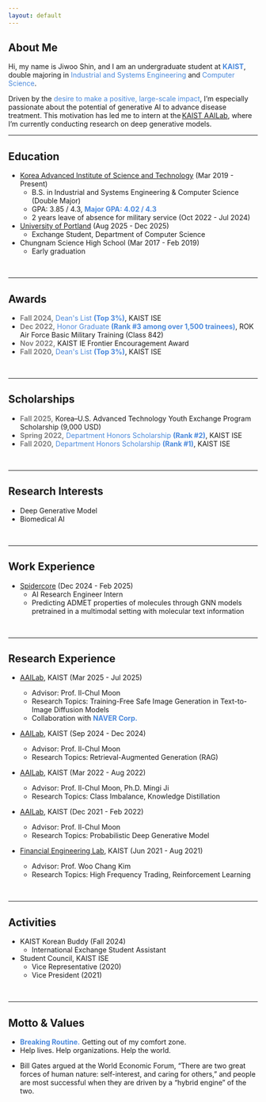 ```yaml
---
layout: default
---
```


## About Me
Hi, my name is Jiwoo Shin, and I am an undergraduate student at **<span style="color:#4B89DC">KAIST</span>**, double majoring in <span style="color:#4B89DC">Industrial and Systems Engineering</span> and <span style="color:#4B89DC">Computer Science</span>.
<br>
<!-- As an engineer, <span style="color:#4B89DC">I’m motivated by the desire to make a beneficial impact on a large scale.</span> I believe generative AI has tremendous potential to innovate the field of disease treatment. That is **<span style="color:#4B89DC">WHY</span>** I'm currently interning at [KAIST AAILab](https://aai.kaist.ac.kr), researching deep generative models.  -->
Driven by the <span style="color:#4B89DC">desire to make a positive, large-scale impact</span>, I’m especially passionate about the potential of generative AI to advance disease treatment. This motivation has led me to intern at the [KAIST AAILab](https://aai.kaist.ac.kr/), where I’m currently conducting research on deep generative models.
<br>

***

## Education
- [Korea Advanced Institute of Science and Technology](https://www.kaist.ac.kr/en/) (Mar 2019 - Present)
  - B.S. in Industrial and Systems Engineering & Computer Science (Double Major)
  - GPA: 3.85 / 4.3, <b><span style="color:#4B89DC;">Major GPA: 4.02 / 4.3</span></b>
  - 2 years leave of absence for military service (Oct 2022 - Jul 2024)
- [University of Portland](https://www.up.edu) (Aug 2025 - Dec 2025)
  - Exchange Student, Department of Computer Science
- Chungnam Science High School (Mar 2017 - Feb 2019)
  - Early graduation
<br>

***

## Awards
- <b><span style="color:grey;">Fall 2024,</span></b> <span style="color:#4B89DC;">Dean's List <b>(Top 3%)</b></span>, KAIST ISE
- <b><span style="color:grey;">Dec 2022,</span></b> <span style="color:#4B89DC;">Honor Graduate <b>(Rank #3 among over 1,500 trainees)</b></span>, ROK Air Force Basic Military Training (Class 842)
- <b><span style="color:grey;">Nov 2022,</span></b> KAIST IE Frontier Encouragement Award
- <b><span style="color:grey;">Fall 2020,</span></b> <span style="color:#4B89DC;">Dean's List <b>(Top 3%)</b></span>, KAIST ISE
 <br>

***

## Scholarships
- <b><span style="color:grey;">Fall 2025,</span></b> Korea–U.S. Advanced Technology Youth Exchange Program Scholarship (9,000 USD)
- <b><span style="color:grey;">Spring 2022,</span></b> <span style="color:#4B89DC;">Department Honors Scholarship <b>(Rank #2)</b></span>, KAIST ISE
- <b><span style="color:grey;">Fall 2020,</span></b> <span style="color:#4B89DC;">Department Honors Scholarship <b>(Rank #1)</b></span>, KAIST ISE 
<br>

***

## Research Interests
- Deep Generative Model
- Biomedical AI
<br>

***

## Work Experience
- [Spidercore](https://www.spidercore.io) (Dec 2024 - Feb 2025)
  - AI Research Engineer Intern
  - Predicting ADMET properties of molecules through GNN models pretrained in a multimodal setting with molecular text information
<br>

***

## Research Experience
<!-- #### Undergraduate Research Intern -->
- [AAILab](https://aai.kaist.ac.kr/), KAIST (Mar 2025 - Jul 2025)
  - Advisor: Prof. Il-Chul Moon
  - Research Topics: Training-Free Safe Image Generation in Text-to-Image Diffusion Models
  - Collaboration with <b><span style="color:#4B89DC;">NAVER Corp.</span></b>

- [AAILab](https://aai.kaist.ac.kr/), KAIST (Sep 2024 - Dec 2024)
  - Advisor: Prof. Il-Chul Moon
  - Research Topics: Retrieval-Augmented Generation (RAG)
    
- [AAILab](https://aai.kaist.ac.kr/), KAIST (Mar 2022 - Aug 2022)
  - Advisor: Prof. Il-Chul Moon, Ph.D. Mingi Ji
  - Research Topics: Class Imbalance, Knowledge Distillation
    
- [AAILab](https://aai.kaist.ac.kr/), KAIST (Dec 2021 - Feb 2022)
  - Advisor: Prof. Il-Chul Moon
  - Research Topics: Probabilistic Deep Generative Model
    
- [Financial Engineering Lab](https://felab.kaist.ac.kr/), KAIST (Jun 2021 - Aug 2021)
  - Advisor: Prof. Woo Chang Kim
  - Research Topics: High Frequency Trading, Reinforcement Learning
<br>

<!-- ***

## Publication
<b><span style="color:#4B89DC;">["Nodes-in-Cluster Significance Score(NCSS): Keyword Extraction with Redefined TW-IDF using Stock News Text Data"](https://www.dbpia.co.kr/journal/articleDetail?nodeId=NODE11113831)</span></b>
<br>Junhyeok Jung&#42;, Kwanghyeon Lee&#42;, **Jiwoo Shin&#42;**, Jieun Han&#42;
<br>Korea Computer Congress (KCC 2022, Poster)
<br> -->

***

## Activities
- KAIST Korean Buddy (Fall 2024)
  - International Exchange Student Assistant
- Student Council, KAIST ISE
  - Vice Representative (2020)
  - Vice President (2021)
<br>

***

## Motto & Values
- **<span style="color:#4B89DC">Breaking Routine.</span>** Getting out of my comfort zone.
- Help lives. Help organizations. Help the world.
<!-- - Short-term pessimist, long-term optimist -->
- Bill Gates argued at the World Economic Forum, “There are two great forces of human nature: self-interest, and caring for others,” and people are most successful when they are driven by a “hybrid engine” of the two.
